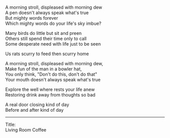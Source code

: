 A morning stroll, displeased with morning dew\
A pen doesn't always speak what's true\
But mighty words forever\
Which mighty words do your life's sky imbue?

Many birds do little but sit and preen\
Others still spend their time only to call\
Some desperate need with life just to be seen

Us rats scurry to feed then scurry home

A morning stroll, displeased with morning dew,\
Make fun of the man in a bowler hat,\
You only think, "Don't do this, don't do that"\
Your mouth doesn't always speak what's true

Explore the well where rests your life anew\
Restoring drink away from thoughts so bad

A real door closing kind of day\
Before and after kind of day

-----

Title:\
Living Room Coffee
